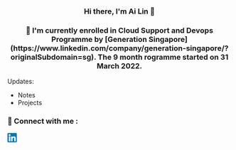 <h3 align="center">
Hi there, I'm Ai Lin 👋
</h3>

<h3 align="center">
🌱 I'm currently enrolled in Cloud Support and Devops Programme by [Generation Singapore](https://www.linkedin.com/company/generation-singapore/?originalSubdomain=sg). The 9 month rogramme started on 31 March 2022. 
</h3>

Updates: 

- Notes 
- Projects

### 🤝 Connect with me : 
<a href="https://www.linkedin.com/in/ai-lin-khoo"><img src="https://raw.githubusercontent.com/ailinkhoo/ailinkhoo/main/images/linkedin.png" alt="Ai Lin | LinkedIn" width="21px"/></a>
</br>
<!---
ailinkhoo/ailinkhoo is a ✨ special ✨ repository because its `README.md` (this file) appears on your GitHub profile.
You can click the Preview link to take a look at your changes.
--->

